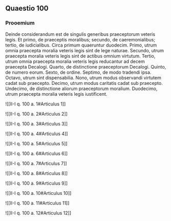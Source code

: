 ## Quaestio 100

### Prooemium

Deinde considerandum est de singulis generibus praeceptorum veteris legis. Et primo, de praeceptis moralibus; secundo, de caeremonialibus; tertio, de iudicialibus. Circa primum quaeruntur duodecim. Primo, utrum omnia praecepta moralia veteris legis sint de lege naturae. Secundo, utrum praecepta moralia veteris legis sint de actibus omnium virtutum. Tertio, utrum omnia praecepta moralia veteris legis reducantur ad decem praecepta Decalogi. Quarto, de distinctione praeceptorum Decalogi. Quinto, de numero eorum. Sexto, de ordine. Septimo, de modo tradendi ipsa. Octavo, utrum sint dispensabilia. Nono, utrum modus observandi virtutem cadat sub praecepto. Decimo, utrum modus caritatis cadat sub praecepto. Undecimo, de distinctione aliorum praeceptorum moralium. Duodecimo, utrum praecepta moralia veteris legis iustificent.

![[II-I q. 100 a. 1#Articulus 1]]

![[II-I q. 100 a. 2#Articulus 2]]

![[II-I q. 100 a. 3#Articulus 3]]

![[II-I q. 100 a. 4#Articulus 4]]

![[II-I q. 100 a. 5#Articulus 5]]

![[II-I q. 100 a. 6#Articulus 6]]

![[II-I q. 100 a. 7#Articulus 7]]

![[II-I q. 100 a. 8#Articulus 8]]

![[II-I q. 100 a. 9#Articulus 9]]

![[II-I q. 100 a. 10#Articulus 10]]

![[II-I q. 100 a. 11#Articulus 11]]

![[II-I q. 100 a. 12#Articulus 12]]

